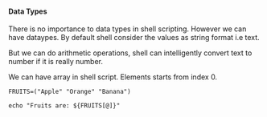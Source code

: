 #### Data Types
There is no importance to data types in shell scripting. However we can have dataypes. By default shell consider the values as string format i.e text. <br/>

But we can do arithmetic operations, shell can intelligently convert text to number if it is really number.

We can have array in shell script. Elements starts from index 0.

```
FRUITS=("Apple" "Orange" "Banana")

echo "Fruits are: ${FRUITS[@]}"
```